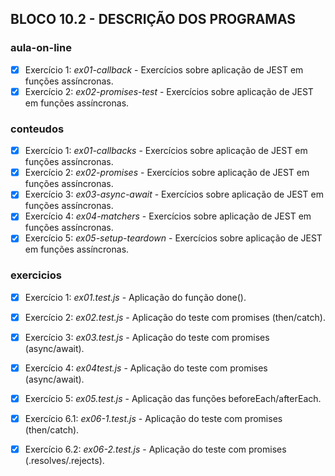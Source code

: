 ## BLOCO 10.2 - DESCRIÇÃO DOS PROGRAMAS

### aula-on-line
- [x] Exercício 1: _ex01-callback_ - Exercícios sobre aplicação de JEST em funções assíncronas.
- [x] Exercício 2: _ex02-promises-test_ - Exercícios sobre aplicação de JEST em funções assíncronas.

### conteudos
- [x] Exercício 1: _ex01-callbacks_ - Exercícios sobre aplicação de JEST em funções assíncronas.
- [x] Exercício 2: _ex02-promises_ - Exercícios sobre aplicação de JEST em funções assíncronas.
- [x] Exercício 3: _ex03-async-await_ - Exercícios sobre aplicação de JEST em funções assíncronas.
- [x] Exercício 4: _ex04-matchers_ - Exercícios sobre aplicação de JEST em funções assíncronas.
- [x] Exercício 5: _ex05-setup-teardown_ - Exercícios sobre aplicação de JEST em funções assíncronas.

### exercicios
- [x] Exercício 1: _ex01.test.js_ - Aplicação do função done().
- [x] Exercício 2: _ex02.test.js_ - Aplicação do teste com promises (then/catch).
- [x] Exercício 3: _ex03.test.js_ - Aplicação do teste com promises (async/await).
- [x] Exercício 4: _ex04test.js_ - Aplicação do teste com promises (async/await).
- [x] Exercício 5: _ex05.test.js_ - Aplicação das funções beforeEach/afterEach.
- [x] Exercício 6.1: _ex06-1.test.js_ - Aplicação do teste com promises (then/catch).
- [x] Exercício 6.2: _ex06-2.test.js_ - Aplicação do teste com promises (.resolves/.rejects).

